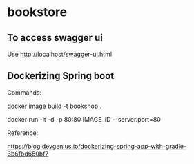 # bookstore

## To access swagger ui
Use http://localhost/swagger-ui.html

## Dockerizing Spring boot 
Commands:

docker image build -t bookshop .

docker run -it -d -p 80:80 IMAGE_ID --server.port=80

Reference:

https://blog.devgenius.io/dockerizing-spring-app-with-gradle-3b6fbd650bf7